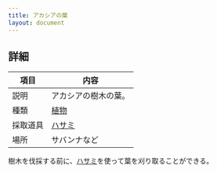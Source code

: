 ```yaml
---
title: アカシアの葉
layout: document
---
```

## 詳細

|項目|内容|
|---|---|
|説明|アカシアの樹木の葉。|
|種類|[植物](植物)|
|採取道具|[ハサミ](ハサミ)|
|場所|サバンナなど|

樹木を伐採する前に、[ハサミ](ハサミ)を使って葉を刈り取ることができる。

